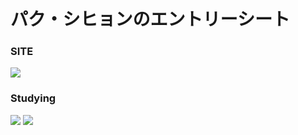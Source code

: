 # パク・シヒョンのエントリーシート

### SITE
<img src="https://img.shields.io/badge/Instagram-E4405F?style=flat-square&logo=Instagram&logoColor=white"/>

### Studying
<img src="https://img.shields.io/badge/VSCode-007ACC?style=flat-square&logo=Visual Studio Code&logoColor=white"/>
<img src="https://img.shields.io/badge/Eclipse-2C2255?style=flat-square&logo=Eclipse IDE&logoColor=white"/>
